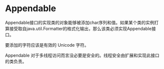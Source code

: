 # Appendable

Appendable接口的实现类的对象能够被添加char序列和值。如果某个类的实例打算接受取自java.util.Formatter的格式化输出，那么该类必须实现Appendable接口。

要添加的字符应该是有效的 Unicode 字符。

Appendable 对于多线程访问而言没必要是安全的。线程安全由扩展和实现此接口的类负责。 

